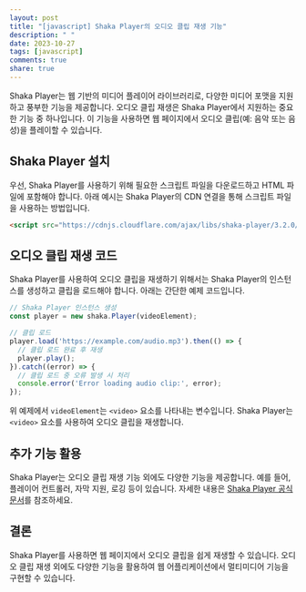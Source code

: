```yaml
---
layout: post
title: "[javascript] Shaka Player의 오디오 클립 재생 기능"
description: " "
date: 2023-10-27
tags: [javascript]
comments: true
share: true
---
```


Shaka Player는 웹 기반의 미디어 플레이어 라이브러리로, 다양한 미디어 포맷을 지원하고 풍부한 기능을 제공합니다. 오디오 클립 재생은 Shaka Player에서 지원하는 중요한 기능 중 하나입니다. 이 기능을 사용하면 웹 페이지에서 오디오 클립(예: 음악 또는 음성)을 플레이할 수 있습니다.

## Shaka Player 설치

우선, Shaka Player를 사용하기 위해 필요한 스크립트 파일을 다운로드하고 HTML 파일에 포함해야 합니다. 아래 예시는 Shaka Player의 CDN 연결을 통해 스크립트 파일을 사용하는 방법입니다.

```html
<script src="https://cdnjs.cloudflare.com/ajax/libs/shaka-player/3.2.0/shaka-player.compiled.js"></script>
```

## 오디오 클립 재생 코드

Shaka Player를 사용하여 오디오 클립을 재생하기 위해서는 Shaka Player의 인스턴스를 생성하고 클립을 로드해야 합니다. 아래는 간단한 예제 코드입니다.

```javascript
// Shaka Player 인스턴스 생성
const player = new shaka.Player(videoElement);

// 클립 로드
player.load('https://example.com/audio.mp3').then(() => {
  // 클립 로드 완료 후 재생
  player.play();
}).catch((error) => {
  // 클립 로드 중 오류 발생 시 처리
  console.error('Error loading audio clip:', error);
});
```

위 예제에서 `videoElement`는 `<video>` 요소를 나타내는 변수입니다. Shaka Player는 `<video>` 요소를 사용하여 오디오 클립을 재생합니다.

## 추가 기능 활용

Shaka Player는 오디오 클립 재생 기능 외에도 다양한 기능을 제공합니다. 예를 들어, 플레이어 컨트롤러, 자막 지원, 로깅 등이 있습니다. 자세한 내용은 [Shaka Player 공식 문서](https://github.com/google/shaka-player)를 참조하세요.

## 결론

Shaka Player를 사용하면 웹 페이지에서 오디오 클립을 쉽게 재생할 수 있습니다. 오디오 클립 재생 외에도 다양한 기능을 활용하여 웹 어플리케이션에서 멀티미디어 기능을 구현할 수 있습니다.